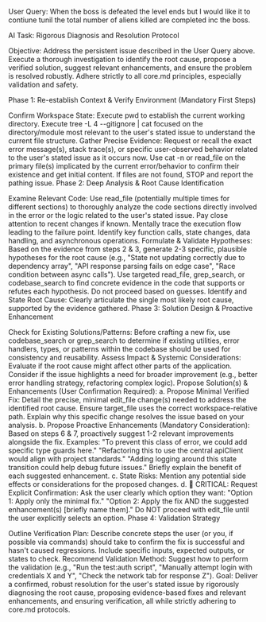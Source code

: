User Query: When the boss is defeated the level ends but I would like it to contiune tunil the total number of aliens killed are completed inc the boss.

AI Task: Rigorous Diagnosis and Resolution Protocol

Objective: Address the persistent issue described in the User Query above. Execute a thorough investigation to identify the root cause, propose a verified solution, suggest relevant enhancements, and ensure the problem is resolved robustly. Adhere strictly to all core.md principles, especially validation and safety.

Phase 1: Re-establish Context & Verify Environment (Mandatory First Steps)

Confirm Workspace State:
Execute pwd to establish the current working directory.
Execute tree -L 4 --gitignore | cat focused on the directory/module most relevant to the user's stated issue to understand the current file structure.
Gather Precise Evidence:
Request or recall the exact error message(s), stack trace(s), or specific user-observed behavior related to the user's stated issue as it occurs now.
Use cat -n <workspace-relative-path> or read_file on the primary file(s) implicated by the current error/behavior to confirm their existence and get initial content. If files are not found, STOP and report the pathing issue.
Phase 2: Deep Analysis & Root Cause Identification

Examine Relevant Code:
Use read_file (potentially multiple times for different sections) to thoroughly analyze the code sections directly involved in the error or the logic related to the user's stated issue. Pay close attention to recent changes if known.
Mentally trace the execution flow leading to the failure point. Identify key function calls, state changes, data handling, and asynchronous operations.
Formulate & Validate Hypotheses:
Based on the evidence from steps 2 & 3, generate 2-3 specific, plausible hypotheses for the root cause (e.g., "State not updating correctly due to dependency array", "API response parsing fails on edge case", "Race condition between async calls").
Use targeted read_file, grep_search, or codebase_search to find concrete evidence in the code that supports or refutes each hypothesis. Do not proceed based on guesses.
Identify and State Root Cause: Clearly articulate the single most likely root cause, supported by the evidence gathered.
Phase 3: Solution Design & Proactive Enhancement

Check for Existing Solutions/Patterns:
Before crafting a new fix, use codebase_search or grep_search to determine if existing utilities, error handlers, types, or patterns within the codebase should be used for consistency and reusability.
Assess Impact & Systemic Considerations:
Evaluate if the root cause might affect other parts of the application.
Consider if the issue highlights a need for broader improvement (e.g., better error handling strategy, refactoring complex logic).
Propose Solution(s) & Enhancements (User Confirmation Required):
a. Propose Minimal Verified Fix: Detail the precise, minimal edit_file change(s) needed to address the identified root cause. Ensure target_file uses the correct workspace-relative path. Explain why this specific change resolves the issue based on your analysis.
b. Propose Proactive Enhancements (Mandatory Consideration): Based on steps 6 & 7, proactively suggest 1-2 relevant improvements alongside the fix. Examples:
"To prevent this class of error, we could add specific type guards here."
"Refactoring this to use the central apiClient would align with project standards."
"Adding logging around this state transition could help debug future issues."
Briefly explain the benefit of each suggested enhancement.
c. State Risks: Mention any potential side effects or considerations for the proposed changes.
d. 🚨 CRITICAL: Request Explicit Confirmation: Ask the user clearly which option they want:
"Option 1: Apply only the minimal fix."
"Option 2: Apply the fix AND the suggested enhancement(s) [briefly name them]."
Do NOT proceed with edit_file until the user explicitly selects an option.
Phase 4: Validation Strategy

Outline Verification Plan: Describe concrete steps the user (or you, if possible via commands) should take to confirm the fix is successful and hasn't caused regressions. Include specific inputs, expected outputs, or states to check.
Recommend Validation Method: Suggest how to perform the validation (e.g., "Run the test:auth script", "Manually attempt login with credentials X and Y", "Check the network tab for response Z").
Goal: Deliver a confirmed, robust resolution for the user's stated issue by rigorously diagnosing the root cause, proposing evidence-based fixes and relevant enhancements, and ensuring verification, all while strictly adhering to core.md protocols.